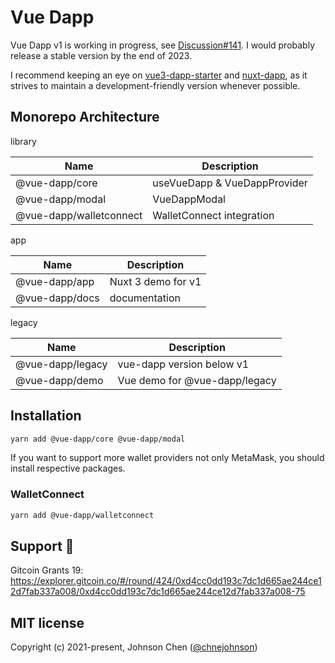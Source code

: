 # Vue Dapp

Vue Dapp v1 is working in progress, see [Discussion#141](https://github.com/vu3th/vue-dapp/discussions/141). I would probably release a stable version by the end of 2023.

I recommend keeping an eye on [vue3-dapp-starter](https://github.com/vu3th/vue3-dapp-starter) and [nuxt-dapp](https://github.com/vu3th/nuxt-dapp), as it strives to maintain a development-friendly version whenever possible.


## Monorepo Architecture

library

| Name                    | Description                  |
| ----------------------- | ---------------------------- |
| @vue-dapp/core          | useVueDapp & VueDappProvider |
| @vue-dapp/modal         | VueDappModal                 |
| @vue-dapp/walletconnect | WalletConnect integration    |

app

| Name           | Description        |
| -------------- | ------------------ |
| @vue-dapp/app  | Nuxt 3 demo for v1 |
| @vue-dapp/docs | documentation      |

legacy

| Name             | Description                   |
| ---------------- | ----------------------------- |
| @vue-dapp/legacy | vue-dapp version below v1     |
| @vue-dapp/demo   | Vue demo for @vue-dapp/legacy |


## Installation

```bash
yarn add @vue-dapp/core @vue-dapp/modal
```

If you want to support more wallet providers not only MetaMask, you should install respective packages.

### WalletConnect
```bash
yarn add @vue-dapp/walletconnect
```

## Support 🙏

Gitcoin Grants 19: https://explorer.gitcoin.co/#/round/424/0xd4cc0dd193c7dc1d665ae244ce12d7fab337a008/0xd4cc0dd193c7dc1d665ae244ce12d7fab337a008-75

## MIT license

Copyright (c) 2021-present, Johnson Chen ([@chnejohnson](https://twitter.com/chnejohnson))
